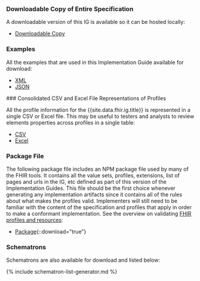 
### Downloadable Copy of Entire Specification

A downloadable version of this IG is available so it can be hosted locally:

- [Downloadable Copy](full-ig.zip)

### Examples

All the examples that are used in this Implementation Guide available for download:

- [XML](examples.xml.zip)
- [JSON](examples.json.zip)

<div markdown="1" class="new-content">
### Consolidated CSV and Excel File Representations of Profiles

All the profile information for the {{site.data.fhir.ig.title}} is represented in a single CSV or Excel file.  This may be useful to testers and analysts to review elements properties across profiles in a single table:

- [CSV](uscore-profiles.csv)
- [Excel](uscore-profiles.xlsx)
</div>

### Package File

The following package file includes an NPM package file used by many of the FHIR tools.  It contains all the value sets, profiles, extensions, list of pages and urls in the IG, etc defined as part of this version of the Implementation Guides. This file should be the first choice whenever generating any implementation artifacts since it contains all of the rules about what makes the profiles valid. Implementers will still need to be familiar with the content of the specification and profiles that apply in order to make a conformant implementation. See the overview on validating [FHIR profiles and resources]({{site.data.fhir.path}}validation.html):

- [Package](package.tgz){::download="true"}

### Schematrons

Schematrons are also available for download and listed below:

<!-- ================================================ -->
<!--  use this line to include an autogenerated list of all examples from the remove it if you would like to hand generate it -->

{% include schematron-list-generator.md %}
<!-- ================================================ -->
